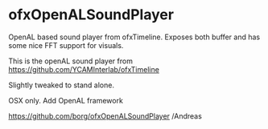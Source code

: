 # ofxOpenALSoundPlayer
OpenAL based sound player from ofxTimeline. Exposes both buffer and has some nice FFT support for visuals.


This is the openAL sound player from https://github.com/YCAMInterlab/ofxTimeline

Slightly tweaked to stand alone.

OSX only. Add OpenAL framework


https://github.com/borg/ofxOpenALSoundPlayer
/Andreas